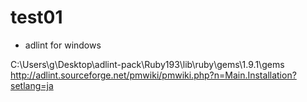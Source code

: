 # test01

- adlint for windows

C:\Users\g\Desktop\adlint-pack\Ruby193\lib\ruby\gems\1.9.1\gems
http://adlint.sourceforge.net/pmwiki/pmwiki.php?n=Main.Installation?setlang=ja